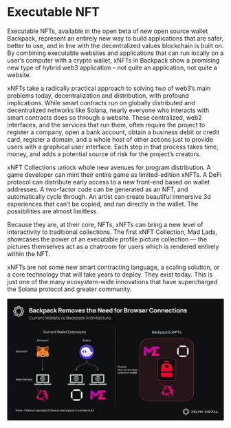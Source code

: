 # Executable NFT

Executable NFTs, available in the open beta of new open source wallet Backpack, represent an entirely new way to build applications that are safer, better to use, and in line with the decentralized values blockchain is built on. By combining executable websites and applications that can run locally on a user’s computer with a crypto wallet, xNFTs in Backpack show a promising new type of hybrid web3 application – not quite an application, not quite a website.

xNFTs take a radically practical approach to solving two of web3’s main problems today, decentralization and distribution, with profound implications. While smart contracts run on globally distributed and decentralized networks like Solana, nearly everyone who interacts with smart contracts does so through a website. These centralized, web2 interfaces, and the services that run them, often require the project to register a company, open a bank account, obtain a business debit or credit card, register a domain, and a whole host of other actions just to provide users with a graphical user interface. Each step in that process takes time, money, and adds a potential source of risk for the project’s creators.

xNFT Collections unlock whole new avenues for program distribution. A game developer can mint their entire game as limited-edition xNFTs. A DeFi protocol can distribute early access to a new front-end based on wallet addresses. A two-factor code can be generated as an NFT, and automatically cycle through. An artist can create beautiful immersive 3d experiences that can’t be copied, and run directly in the wallet. The possibilities are almost limitless.

Because they are, at their core, NFTs, xNFTs can bring a new level of interactivity to traditional collections. The first xNFT Collection, Mad Lads, showcases the power of an executable profile picture collection — the pictures themselves act as a chatroom for users which is rendered entirely within the NFT.

xNFTs are not some new smart contracting language, a scaling solution, or a core technology that will take years to deploy. They exist today. This is just one of the many ecosystem-wide innovations that have supercharged the Solana protocol and greater community.

![Blockchain](../../../images/xnfts.png)
